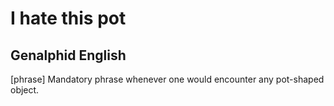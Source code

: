 # I hate this pot
## Genalphid English

[phrase] Mandatory phrase whenever one would encounter any pot-shaped object.